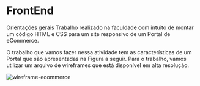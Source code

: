 # FrontEnd

Orientações gerais
Trabalho realizado na faculdade com intuito de montar um código HTML e CSS para um site responsivo de um Portal de eCommerce.

O trabalho que vamos fazer nessa atividade tem as características de um Portal que são apresentadas na Figura a seguir. 
Para o trabalho, vamos utilizar um arquivo de wireframes que está disponível em alta resolução. 

![wireframe-ecommerce](https://user-images.githubusercontent.com/66026511/232250126-0d3017b0-72ae-4485-bd54-3a860eb516a9.png)

